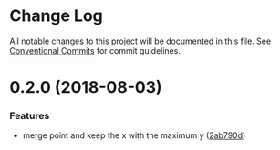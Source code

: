 # Change Log

All notable changes to this project will be documented in this file.
See [Conventional Commits](https://conventionalcommits.org) for commit guidelines.

<a name="0.2.0"></a>
# 0.2.0 (2018-08-03)


### Features

* merge point and keep the x with the maximum y ([2ab790d](https://github.com/mljs/array-xy/commit/2ab790d))
